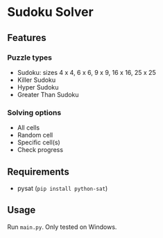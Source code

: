 # Sudoku Solver

## Features

### Puzzle types

- Sudoku: sizes 4 x 4, 6 x 6, 9 x 9, 16 x 16, 25 x 25
- Killer Sudoku
- Hyper Sudoku
- Greater Than Sudoku

### Solving options

- All cells
- Random cell
- Specific cell(s)
- Check progress

## Requirements

- pysat (`pip install python-sat`)

## Usage

Run `main.py`. Only tested on Windows.
